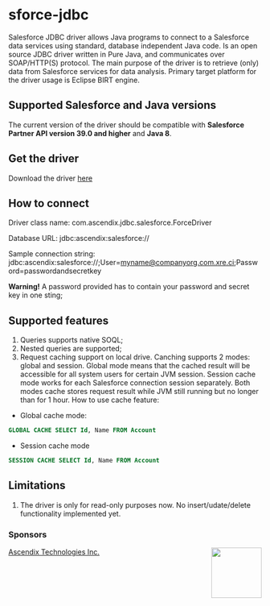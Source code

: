 # sforce-jdbc
Salesforce JDBC driver allows Java programs to connect to a Salesforce data services using standard, database independent Java code. Is an open source JDBC driver written in Pure Java, and communicates over SOAP/HTTP(S) protocol.
The main purpose of the driver is to retrieve (only) data from Salesforce services for data analysis. Primary target platform for the driver usage is Eclipse BIRT engine.

## Supported Salesforce and Java versions
The current version of the driver should be compatible with **Salesforce Partner API version 39.0 and higher** and **Java 8**.

## Get the driver
Download the driver [here](sfjdbc.jar)

## How to connect
Driver class name: com.ascendix.jdbc.salesforce.ForceDriver 

Database URL: jdbc:ascendix:salesforce://

Sample connection string: jdbc:ascendix:salesforce://;User=myname@companyorg.com.xre.ci;Password=passwordandsecretkey

**Warning!** A password provided has to contain your password and secret key in one sting;

## Supported features
1. Queries supports native SOQL;
2. Nested queries are supported;
3. Request caching support on local drive. Canching supports 2 modes: global and session. Global mode means that the cached result will be accessible for all system users for certain JVM session. Session cache mode works for each Salesforce connection session separately. Both modes cache stores request result while JVM still running but no longer than for 1 hour. How to use cache feature:
  * Global cache mode:
  ```SQL
  GLOBAL CACHE SELECT Id, Name FROM Account
  ```
  * Session cache mode
  ```SQL
  SESSION CACHE SELECT Id, Name FROM Account
  ```

## Limitations
1. The driver is only for read-only purposes now. No insert/udate/delete functionality implemented yet.

### Sponsors
[Ascendix Technologies Inc.](https://ascendix.com/) <img src="http://ww1.prweb.com/prfiles/2006/12/12/490667/ascendixlogo.jpg" width=100 align="right"/>

